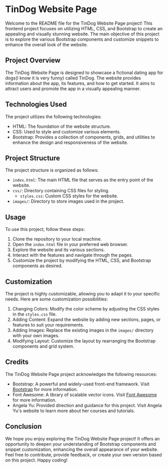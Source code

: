 # TinDog Website Page

Welcome to the README file for the TinDog Website Page project! This frontend project focuses on utilizing HTML, CSS, and Bootstrap to create an appealing and visually stunning website. The main objective of this project is to explore the various Bootstrap components and customize snippets to enhance the overall look of the website.

## Project Overview

The TinDog Website Page is designed to showcase a fictional dating app for dogs(I know it is very funny) called TinDog. The website provides information about the app, its features, and how to get started. It aims to attract users and promote the app in a visually appealing manner.

## Technologies Used

The project utilizes the following technologies:

- HTML: The foundation of the website structure.
- CSS: Used to style and customize various elements.
- Bootstrap: Provides a collection of components, grids, and utilities to enhance the design and responsiveness of the website.

## Project Structure

The project structure is organized as follows:

- `index.html`: The main HTML file that serves as the entry point of the website.
- `css/`: Directory containing CSS files for styling.
  - `styles.css`: Custom CSS styles for the website.
- `images/`: Directory to store images used in the project.
## Usage

To use this project, follow these steps:

1. Clone the repository to your local machine.
2. Open the `index.html` file in your preferred web browser.
3. Explore the website and its various sections.
4. Interact with the features and navigate through the pages.
5. Customize the project by modifying the HTML, CSS, and Bootstrap components as desired.

## Customization

The project is highly customizable, allowing you to adapt it to your specific needs. Here are some customization possibilities:

1. Changing Colors: Modify the color scheme by adjusting the CSS styles in the `styles.css` file.
2. Adding Content: Expand the website by adding new sections, pages, or features to suit your requirements.
3. Adding Images: Replace the existing images in the `images/` directory with your own images.
4. Modifying Layout: Customize the layout by rearranging the Bootstrap components and grid system.

## Credits

The TinDog Website Page project acknowledges the following resources:

- Bootstrap: A powerful and widely-used front-end framework. Visit [Bootstrap](https://getbootstrap.com/) for more information.
- Font Awesome: A library of scalable vector icons. Visit [Font Awesome](https://fontawesome.com/) for more information.
- Angela Yu: Provided direction and guidance for this project. Visit Angela Yu's website to learn more about her courses and tutorials.

## Conclusion

We hope you enjoy exploring the TinDog Website Page project! It offers an opportunity to deepen your understanding of Bootstrap components and snippet customization, enhancing the overall appearance of your website. Feel free to contribute, provide feedback, or create your own version based on this project. Happy coding!

